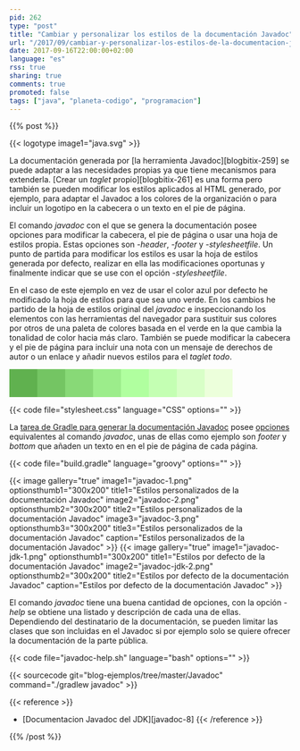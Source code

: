 ```yaml
---
pid: 262
type: "post"
title: "Cambiar y personalizar los estilos de la documentación Javadoc"
url: "/2017/09/cambiar-y-personalizar-los-estilos-de-la-documentacion-javadoc/"
date: 2017-09-16T22:00:00+02:00
language: "es"
rss: true
sharing: true
comments: true
promoted: false
tags: ["java", "planeta-codigo", "programacion"]
---
```


{{% post %}}

{{< logotype image1="java.svg" >}}

La documentación generada por [la herramienta Javadoc][blogbitix-259] se puede adaptar a las necesidades propias ya que tiene mecanismos para extenderla. [Crear un _taglet_ propio][blogbitix-261] es una forma pero también se pueden modificar los estilos aplicados al HTML generado, por ejemplo, para adaptar el Javadoc a los colores de la organización o para incluir un logotipo en la cabecera o un texto en el pie de página.

El comando _javadoc_ con el que se genera la documentación posee opciones para modificar la cabecera, el pie de página o usar una hoja de estilos propia. Estas opciones son  _-header_, _-footer_ y _-stylesheetfile_. Un punto de partida para modificar los estilos es usar la hoja de estilos generada por defecto, realizar en ella las modificaciones oportunas y finalmente indicar que se use con el opción _-stylesheetfile_.

En el caso de este ejemplo en vez de usar el color azul por defecto he modificado la hoja de estilos para que sea uno verde. En los cambios he partido de la hoja de estilos original del _javadoc_ e inspeccionando los elementos con las herramientas del navegador para sustituir sus colores por otros de una paleta de colores basada en el verde en la que cambia la tonalidad de color hacia más claro. También se puede modificar la cabecera y el pie de página para incluir una nota con un mensaje de derechos de autor o un enlace y añadir nuevos estilos para el _taglet_ _todo_.

<div style="float: left; width: 50px; height: 50px; background: rgb(96, 177, 79);"></div>
<div style="float: left; width: 50px; height: 50px; background: rgb(116, 197, 99);"></div>
<div style="float: left; width: 50px; height: 50px; background: rgb(136, 217, 119);"></div>
<div style="float: left; width: 50px; height: 50px; background: rgb(156, 237, 139);"></div>
<div style="float: left; width: 50px; height: 50px; background: rgb(176, 255, 159);"></div>
<div style="float: left; width: 50px; height: 50px; background: rgb(196, 255, 179);"></div>
<div style="float: left; width: 50px; height: 50px; background: rgb(216, 255, 199);"></div>
<div style="float: left; width: 50px; height: 50px; background: rgb(236, 255, 219);"></div>
<div style="clear: both;"></div>

{{< code file="stylesheet.css" language="CSS" options="" >}}

La [tarea de Gradle para generar la documentación Javadoc](https://docs.gradle.org/current/dsl/org.gradle.api.tasks.javadoc.Javadoc.html) posee [opciones](https://docs.gradle.org/current/javadoc/org/gradle/external/javadoc/StandardJavadocDocletOptions.html) equivalentes al comando _javadoc_, unas de ellas como ejemplo son _footer_ y _bottom_ que añaden un texto en en el pie de página de cada página.

{{< code file="build.gradle" language="groovy" options="" >}}

{{< image
    gallery="true"
    image1="javadoc-1.png" optionsthumb1="300x200" title1="Estilos personalizados de la documentación Javadoc"
    image2="javadoc-2.png" optionsthumb2="300x200" title2="Estilos personalizados de la documentación Javadoc"
    image3="javadoc-3.png" optionsthumb3="300x200" title3="Estilos personalizados de la documentación Javadoc"
    caption="Estilos personalizados de la documentación Javadoc" >}}
{{< image
    gallery="true"
    image1="javadoc-jdk-1.png" optionsthumb1="300x200" title1="Estilos por defecto de la documentación Javadoc"
    image2="javadoc-jdk-2.png" optionsthumb2="300x200" title2="Estilos por defecto de la documentación Javadoc"
    caption="Estilos por defecto de la documentación Javadoc" >}}

El comando _javadoc_ tiene una buena cantidad de opciones, con la opción _-help_ se obtiene una listado y descripción de cada una de ellas. Dependiendo del destinatario de la documentación, se pueden limitar las clases que son incluidas en el Javadoc si por ejemplo solo se quiere ofrecer la documentación de la parte pública.

{{< code file="javadoc-help.sh" language="bash" options="" >}}

{{< sourcecode git="blog-ejemplos/tree/master/Javadoc" command="./gradlew javadoc" >}}

{{< reference >}}
* [Documentacion Javadoc del JDK][javadoc-8]
{{< /reference >}}

{{% /post %}}
